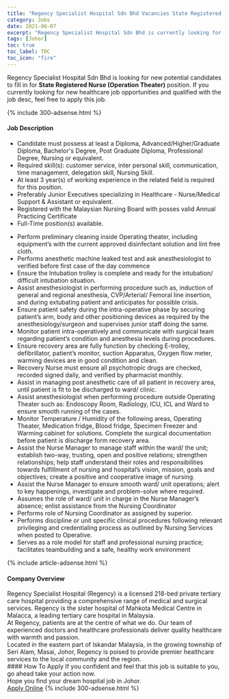 ```yaml
---
title: "Regency Specialist Hospital Sdn Bhd Vacancies State Registered Nurse (Operation Theater)" 
category: Jobs 
date: 2021-06-07 
excerpt: "Regency Specialist Hospital Sdn Bhd is currently looking for suitable person to fill in the State Registered Nurse (Operation Theater) which positioned at Johor" 
tags: [Johor] 
toc: true 
toc_label: TOC 
toc_icon: "fire" 
--- 
```


<p>Regency Specialist Hospital Sdn Bhd is looking for new potential candidates to fill in for <b>State Registered Nurse (Operation Theater)</b> position. If you currently looking for new healthcare job opportunities and qualified with the job desc, feel free to apply this job.
</p>{% include 300-adsense.html %} 
<div><div><h4>Job Description</h4></div><div><div><span><div><ul><li>Candidate must possess at least a Diploma, Advanced/Higher/Graduate Diploma, Bachelor's Degree, Post Graduate Diploma, Professional Degree, Nursing or equivalent.</li><li>Required skill(s): customer service, inter personal skill, communication, time management, delegation skill, Nursing Skill.</li><li>At least 3 year(s) of working experience in the related field is required for this position.</li><li>Preferably Junior Executives specializing in Healthcare - Nurse/Medical Support &amp; Assistant or equivalent.</li><li>Registered with the Malaysian Nursing Board with posses valid Annual Practicing Certificate</li><li>Full-Time position(s) available.</li></ul><ul><li>Perform preliminary cleaning inside Operating theater, including equipment&#8217;s with the current approved disinfectant solution and lint free cloth.</li><li>Performs anesthetic machine leaked test and ask anesthesiologist to verified before first case of the day commence</li><li>Ensure the Intubation trolley is complete and ready for the intubation/ difficult intubation situation.&#160;</li><li>Assist anesthesiologist in performing procedure such as, induction of general and regional anesthesia, CVP/Arterial/ Femoral line insertion, and during extubating patient and anticipates for possible crisis.</li><li>Ensure patient safety during the intra-operative phase by securing patient&#8217;s arm, body and other positioning devices as required by the anesthesiology/surgeon and supervises junior staff doing the same.</li><li>Monitor patient intra-operatively and communicate with surgical team regarding patient&#8217;s condition and anesthesia levels during procedures.</li><li>Ensure recovery area are fully function by checking E-trolley, defibrillator, patient&#8217;s monitor, suction Apparatus, Oxygen flow meter, warming devices are in good condition and clean.</li><li>Recovery Nurse must ensure all psychotropic drugs are checked, recorded signed daily, and verified by pharmacist monthly.</li><li>Assist in managing post anesthetic care of all patient in recovery area, until patient is fit to be discharged to ward/ clinic.</li><li>Assist anesthesiologist when performing procedure outside Operating Theater such as: Endoscopy Room, Radiology, ICU, ICL and Ward to ensure smooth running of the cases.</li><li>Monitor Temperature / Humidity of the following areas, Operating Theater, Medication fridge, Blood fridge, Specimen Freezer and Warming cabinet for solutions. Complete the surgical documentation before patient is discharge form recovery area.</li><li>Assist the Nurse Manager to manage staff within the ward/ the unit; establish two-way, trusting, open and positive relations; strengthen relationships; help staff understand their roles and responsibilities towards fulfillment of nursing and hospital&#8217;s vision, mission, goals and objectives; create a positive and cooperative image of nursing.</li><li>Assist the Nurse Manager to ensure smooth ward/ unit operations; alert to key happenings, investigate and problem-solve where required.</li><li>Assumes the role of ward/ unit in charge in the Nurse Manager&#8217;s absence; enlist assistance from the Nursing Coordinator</li><li>Performs role of Nursing Coordinator as assigned by superior.</li><li>Performs discipline or unit specific clinical procedures following relevant privileging and credentialing process as outlined by Nursing Services when posted to Operative.</li><li>Serves as a role model for staff and professional nursing practice; facilitates teambuilding and a safe, healthy work environment</li></ul></div></span></div></div></div> 
{% include article-adsense.html %} 
<div><div><h4>Company Overview</h4></div><div><div><span><div><div>
<div>
		Regency Specialist Hospital (Regency) is a licensed 218-bed private tertiary care hospital providing a comprehensive range of medical and surgical services. Regency is the sister hospital of Mahkota Medical Centre in Malacca, a leading tertiary care hospital in Malaysia.</div>
<div>
		At Regency, patients are at the centre of what we do. Our team of experienced doctors and healthcare professionals deliver quality healthcare with warmth and passion.</div>
<div>
		Located in the eastern part of Iskandar Malaysia, in the growing township of Seri Alam, Masai, Johor, Regency is poised to provide premier healthcare services to the local community and the region.</div>
</div></div></span></div></div></div> 
#### How To Apply 
If you confident and feel that this job is suitable to you, go ahead take your action now. <br/> 
Hope you find your dream hospital job in Johor. <br/> 
<a href="https://www.jobstreet.com.my/en/job/state-registered-nurse-operation-theater-4583957?jobId=jobstreet-my-job-4583957" class="btn btn--warning" target="_blank" rel="nofollow noopenner">Apply Online</a> 
{% include 300-adsense.html %} 